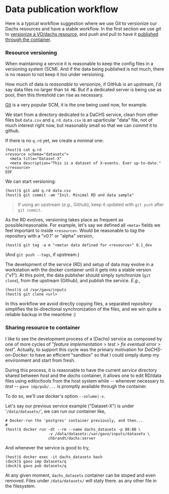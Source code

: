 # Data publication workflow

Here is a typical workflow suggestion where we use Git to versionize our Dachs resources and have a stable workflow.
In the first section we use _git_ to [versionize a VO/dachs resource](#resource-versioning), and push and pull to have it
[published through the container](#sharing-resource-to-container).


### Resource versioning

When maintaining a service it is reasonable to keep the config files in
a versioning system (SCM).
And if the data being published is not much, there is no reason to not keep
it _too_ under versioning.

How much of data is _reasonable_ to versionize, if GitHub is an upstream, I'd
say data files no larger than `50 MB`.
But if a dedicated server is being use as pool, then this threshold can rise
as necessary.

[Git](https://git-scm.org) is a very popular SCM, it is the one being used now,
for example.

We start from a directory dedicated to a DaCHS service, clean from other
files but `data.csv` and `q.rd`.
`data.csv` is an uparticular "data" file, not of much interest right now,
but reasonably small so that we can _commit_ it to github.

If there is no `q.rd` yet, we create a minimal one:
```
(host)$ cat q.rd
<resource schema="datasetx">
  <meta title="Dataset-X"
  <meta description="This is a dataset of X-events. Ever up-to-date."
</resource>
EOF
```

We can start versioning:
```
(host)$ git add q.rd data.csv
(host)$ git commit -am "Init. Minimal RD and data sample"
```

> If using an upstream (_e.g._, Github), keep it updated with `git push` after `git commit`.

As the RD evolves, versioning takes place as frequent as possible/reasonable.
For example, let's say we defined all `<meta>` fields we feel important to
inside `<resource>`.
Would be reasonable to _tag_ the repository with a "v0.1" or "alpha" version,
```
(host)$ git tag -a m "<meta> data defined for <resource>" 0.1_dev
```
(And `git push --tags`, if upstream.)

The development of the service (RD) and setup of data may evolve in a workstation
with the docker container until it gets into a stable version ("v1").
At this point, the data publisher should simply synchronize (`git clone`),
from the upstream (Github), and _publish_ the service. _E.g._,
```
(host)$ cd /var/gavo/inputs
(host)$ git clone <url>
```

In this workflow we avoid directly copying files, a separated _repository_
simplifies the bi-directional synchronization of the files, and we win
quite a reliable backup in the meantime :)


### Sharing resource to container

I like to see the development process of a (Dachs) service as composed by one of
more cycles of "_feature implementation_ > _test_ > _fix eventual error_ > _test_".
Actually, to support this cycle was the primary motivation for _DaCHS-on-Docker_:
to have an efficient "sandbox" so that I could simply dump my
environment and start from fresh.

During this process, it is reasonable to have the current _service_ directory
shared between _host_ and the _dachs_ container, it allows one to edit RD/data
files using editor/tools from the host system while -- whenever necessary to _test_ --
`gavo imp/pub/...` is promptly available through the container.

To do so, we'll use docker's option `--volume|-v`.

Let's say our previous service example ("Dataset-X") is under '`/data/datasetx/`',
we can run our container like,
```
# Docker-run the 'postgres' container previously, and then...
#
(host)$ docker run -dt --rm --name dachs_datasetx -p 80:80 \
                   -v /data/datasetx:/var/gavo/inputs/datasetx \
                   chbrandt/dachs:server
```

And whenever the service is good to try,
```
(host)$ docker exec -it dachs_datasetx bash
(dock)$ gavo imp datasetx/q
(dock)$ gavo pub datasetx/q
```

At any given moment, `dachs_datasetx` container can be stoped and even removed.
Files under `/data/datasetx/` will staty there. as any other file in the filesystem.
